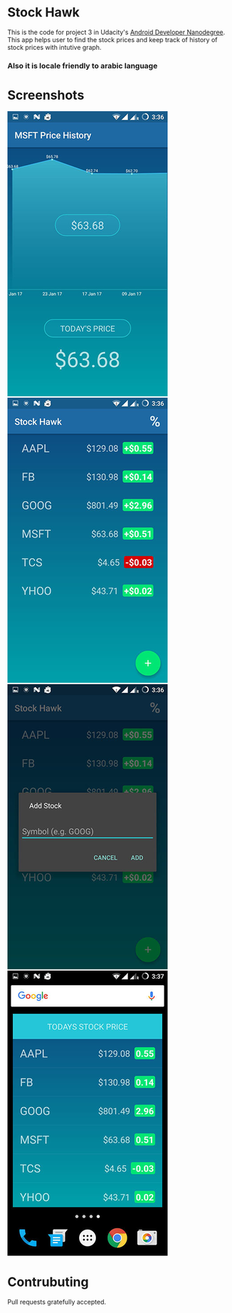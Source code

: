 # Stock Hawk

This is the code for project 3 in Udacity's [Android Developer Nanodegree](https://www.udacity.com/course/android-developer-nanodegree-by-google--nd801). 
This app helps user to find the stock prices and keep track of history of stock prices with intutive graph.
### Also it is locale friendly to arabic language

# Screenshots
![Alt text](/Screenshots/Screen1.jpeg?raw=true "Screen")
![Alt text](/Screenshots/Screen2.jpeg?raw=true "Screen")
![Alt text](/Screenshots/Screen3.jpeg?raw=true "Screen")
![Alt text](/Screenshots/Screen4.jpeg?raw=true "Screen")

# Contrubuting

Pull requests gratefully accepted.
